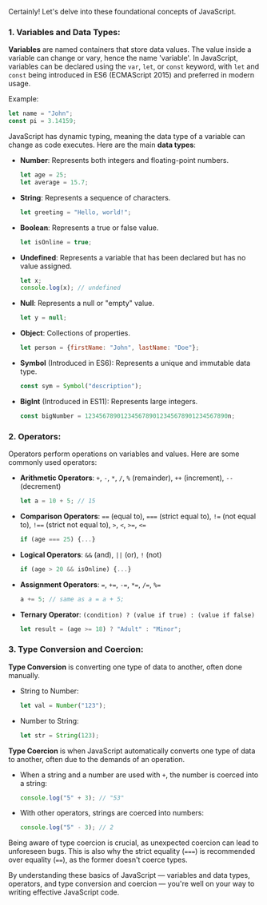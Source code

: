 Certainly! Let's delve into these foundational concepts of JavaScript.

### 1. Variables and Data Types:

**Variables** are named containers that store data values. The value inside a variable can change or vary, hence the name 'variable'. In JavaScript, variables can be declared using the `var`, `let`, or `const` keyword, with `let` and `const` being introduced in ES6 (ECMAScript 2015) and preferred in modern usage.

Example:
```javascript
let name = "John";
const pi = 3.14159;
```

JavaScript has dynamic typing, meaning the data type of a variable can change as code executes. Here are the main **data types**:

- **Number**: Represents both integers and floating-point numbers.
  ```javascript
  let age = 25;
  let average = 15.7;
  ```

- **String**: Represents a sequence of characters.
  ```javascript
  let greeting = "Hello, world!";
  ```

- **Boolean**: Represents a true or false value.
  ```javascript
  let isOnline = true;
  ```

- **Undefined**: Represents a variable that has been declared but has no value assigned.
  ```javascript
  let x;
  console.log(x); // undefined
  ```

- **Null**: Represents a null or "empty" value.
  ```javascript
  let y = null;
  ```

- **Object**: Collections of properties.
  ```javascript
  let person = {firstName: "John", lastName: "Doe"};
  ```

- **Symbol** (Introduced in ES6): Represents a unique and immutable data type.
  ```javascript
  const sym = Symbol("description");
  ```

- **BigInt** (Introduced in ES11): Represents large integers.
  ```javascript
  const bigNumber = 1234567890123456789012345678901234567890n;
  ```

### 2. Operators:

Operators perform operations on variables and values. Here are some commonly used operators:

- **Arithmetic Operators**: `+`, `-`, `*`, `/`, `%` (remainder), `++` (increment), `--` (decrement)
  ```javascript
  let a = 10 + 5; // 15
  ```

- **Comparison Operators**: `==` (equal to), `===` (strict equal to), `!=` (not equal to), `!==` (strict not equal to), `>`, `<`, `>=`, `<=`
  ```javascript
  if (age === 25) {...}
  ```

- **Logical Operators**: `&&` (and), `||` (or), `!` (not)
  ```javascript
  if (age > 20 && isOnline) {...}
  ```

- **Assignment Operators**: `=`, `+=`, `-=`, `*=`, `/=`, `%=`
  ```javascript
  a += 5; // same as a = a + 5;
  ```

- **Ternary Operator**: `(condition) ? (value if true) : (value if false)`
  ```javascript
  let result = (age >= 18) ? "Adult" : "Minor";
  ```

### 3. Type Conversion and Coercion:

**Type Conversion** is converting one type of data to another, often done manually.
- String to Number:
  ```javascript
  let val = Number("123");
  ```

- Number to String:
  ```javascript
  let str = String(123);
  ```

**Type Coercion** is when JavaScript automatically converts one type of data to another, often due to the demands of an operation.
- When a string and a number are used with `+`, the number is coerced into a string:
  ```javascript
  console.log("5" + 3); // "53"
  ```

- With other operators, strings are coerced into numbers:
  ```javascript
  console.log("5" - 3); // 2
  ```

Being aware of type coercion is crucial, as unexpected coercion can lead to unforeseen bugs. This is also why the strict equality (`===`) is recommended over equality (`==`), as the former doesn't coerce types.

By understanding these basics of JavaScript — variables and data types, operators, and type conversion and coercion — you're well on your way to writing effective JavaScript code.
